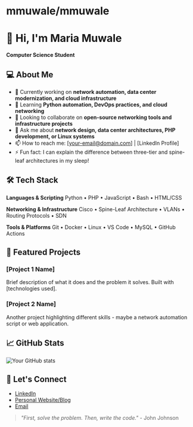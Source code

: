 # mmuwale/mmuwale

# 👋 Hi, I'm Maria Muwale 

**Computer Science Student**

## 💻 About Me
- 🔭 Currently working on **network automation, data center modernization, and cloud infrastructure**
- 🌱 Learning **Python automation, DevOps practices, and cloud networking**
- 👯 Looking to collaborate on **open-source networking tools and infrastructure projects**
- 💬 Ask me about **network design, data center architectures, PHP development, or Linux systems**
- 📫 How to reach me: [your-email@domain.com] | [LinkedIn Profile]
- ⚡ Fun fact: I can explain the difference between three-tier and spine-leaf architectures in my sleep!

## 🛠 Tech Stack
**Languages & Scripting**
Python • PHP • JavaScript • Bash • HTML/CSS


**Networking & Infrastructure**
Cisco • Spine-Leaf Architecture • VLANs • Routing Protocols • SDN


**Tools & Platforms**
Git • Docker • Linux • VS Code • MySQL • GitHub Actions


## 🚀 Featured Projects

### [Project 1 Name]
Brief description of what it does and the problem it solves. Built with [technologies used].

### [Project 2 Name] 
Another project highlighting different skills - maybe a network automation script or web application.

## 📈 GitHub Stats
![Your GitHub stats](https://github-readme-stats.vercel.app/api?username=yourusername&show_icons=true&theme=radical)

## 🤝 Let's Connect
- [LinkedIn](your-linkedin-url)
- [Personal Website/Blog](your-website)
- [Email](mailto:your-email@domain.com)

> *"First, solve the problem. Then, write the code."* - John Johnson
